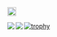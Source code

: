 <p align="left">
  <a href="http://twitter.com/biosugar0">
    <img height="20" src="https://img.shields.io/twitter/follow/biosugar0?label=Twitter&logo=twitter&style=flat" />
  </a>
</p>
  
<a href="https://github.com/biosugar0/github-readme-stats">
  <img align="left" src="https://github-readme-stats.vercel.app/api?username=biosugar0&count_private=true&show_icons=true&theme=blue-green" />
</a>
<a href="https://github.com/biosugar0/github-readme-stats">
  <img align="left" src="https://github-readme-stats.vercel.app/api/top-langs/?username=biosugar0&hide=java,html&theme=blue-green" />
</a>

[![trophy](https://github-profile-trophy.vercel.app/?username=biosugar0&theme=onedark)](https://github.com/ryo-ma/github-profile-trophy)
